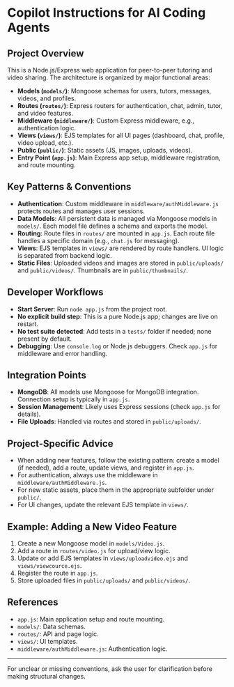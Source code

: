 # Copilot Instructions for AI Coding Agents

## Project Overview
This is a Node.js/Express web application for peer-to-peer tutoring and video sharing. The architecture is organized by major functional areas:
- **Models (`models/`)**: Mongoose schemas for users, tutors, messages, videos, and profiles.
- **Routes (`routes/`)**: Express routers for authentication, chat, admin, tutor, and video features.
- **Middleware (`middleware/`)**: Custom Express middleware, e.g., authentication logic.
- **Views (`views/`)**: EJS templates for all UI pages (dashboard, chat, profile, video upload, etc.).
- **Public (`public/`)**: Static assets (JS, images, uploads, videos).
- **Entry Point (`app.js`)**: Main Express app setup, middleware registration, and route mounting.

## Key Patterns & Conventions
- **Authentication**: Custom middleware in `middleware/authMiddleware.js` protects routes and manages user sessions.
- **Data Models**: All persistent data is managed via Mongoose models in `models/`. Each model file defines a schema and exports the model.
- **Routing**: Route files in `routes/` are mounted in `app.js`. Each route file handles a specific domain (e.g., `chat.js` for messaging).
- **Views**: EJS templates in `views/` are rendered by route handlers. UI logic is separated from backend logic.
- **Static Files**: Uploaded videos and images are stored in `public/uploads/` and `public/videos/`. Thumbnails are in `public/thumbnails/`.

## Developer Workflows
- **Start Server**: Run `node app.js` from the project root.
- **No explicit build step**: This is a pure Node.js app; changes are live on restart.
- **No test suite detected**: Add tests in a `tests/` folder if needed; none present by default.
- **Debugging**: Use `console.log` or Node.js debuggers. Check `app.js` for middleware and error handling.

## Integration Points
- **MongoDB**: All models use Mongoose for MongoDB integration. Connection setup is typically in `app.js`.
- **Session Management**: Likely uses Express sessions (check `app.js` for details).
- **File Uploads**: Handled via routes and stored in `public/uploads/`.

## Project-Specific Advice
- When adding new features, follow the existing pattern: create a model (if needed), add a route, update views, and register in `app.js`.
- For authentication, always use the middleware in `middleware/authMiddleware.js`.
- For new static assets, place them in the appropriate subfolder under `public/`.
- For UI changes, update the relevant EJS template in `views/`.

## Example: Adding a New Video Feature
1. Create a new Mongoose model in `models/Video.js`.
2. Add a route in `routes/video.js` for upload/view logic.
3. Update or add EJS templates in `views/uploadvideo.ejs` and `views/viewcource.ejs`.
4. Register the route in `app.js`.
5. Store uploaded files in `public/uploads/` and `public/videos/`.

## References
- `app.js`: Main application setup and route mounting.
- `models/`: Data schemas.
- `routes/`: API and page logic.
- `views/`: UI templates.
- `middleware/authMiddleware.js`: Authentication logic.

---
For unclear or missing conventions, ask the user for clarification before making structural changes.